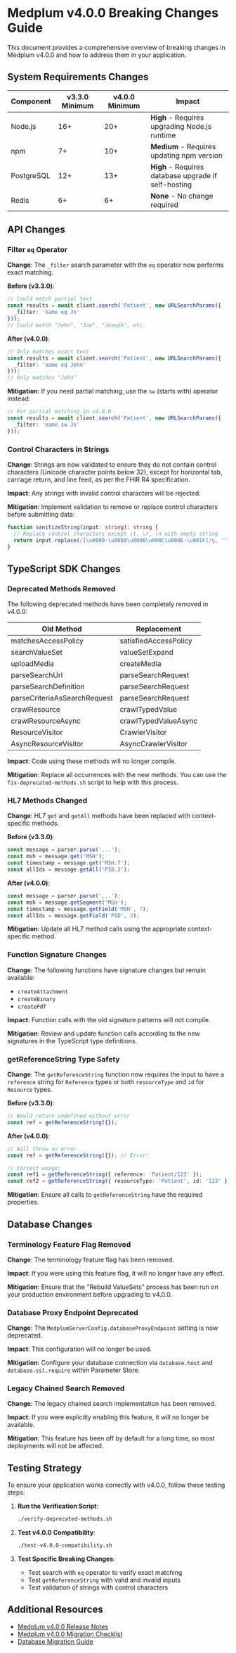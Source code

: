 # Medplum v4.0.0 Breaking Changes Guide

This document provides a comprehensive overview of breaking changes in Medplum v4.0.0 and how to address them in your application.

## System Requirements Changes

| Component | v3.3.0 Minimum | v4.0.0 Minimum | Impact |
|-----------|----------------|----------------|--------|
| Node.js | 16+ | 20+ | **High** - Requires upgrading Node.js runtime |
| npm | 7+ | 10+ | **Medium** - Requires updating npm version |
| PostgreSQL | 12+ | 13+ | **High** - Requires database upgrade if self-hosting |
| Redis | 6+ | 6+ | **None** - No change required |

## API Changes

### Filter `eq` Operator

**Change**: The `_filter` search parameter with the `eq` operator now performs exact matching.

**Before (v3.3.0)**:
```typescript
// Could match partial text
const results = await client.search('Patient', new URLSearchParams({
  _filter: 'name eq Jo'
}));
// Could match "John", "Joe", "Joseph", etc.
```

**After (v4.0.0)**:
```typescript
// Only matches exact text
const results = await client.search('Patient', new URLSearchParams({
  _filter: 'name eq John'
}));
// Only matches "John"
```

**Mitigation**: If you need partial matching, use the `sw` (starts with) operator instead:

```typescript
// For partial matching in v4.0.0
const results = await client.search('Patient', new URLSearchParams({
  _filter: 'name sw Jo'
}));
```

### Control Characters in Strings

**Change**: Strings are now validated to ensure they do not contain control characters (Unicode character points below 32), except for horizontal tab, carriage return, and line feed, as per the FHIR R4 specification.

**Impact**: Any strings with invalid control characters will be rejected.

**Mitigation**: Implement validation to remove or replace control characters before submitting data:

```typescript
function sanitizeString(input: string): string {
  // Replace control characters except \t, \r, \n with empty string
  return input.replace(/[\u0000-\u0008\u000B\u000C\u000E-\u001F]/g, '');
}
```

## TypeScript SDK Changes

### Deprecated Methods Removed

The following deprecated methods have been completely removed in v4.0.0:

| Old Method | Replacement |
|------------|-------------|
| matchesAccessPolicy | satisfiedAccessPolicy |
| searchValueSet | valueSetExpand |
| uploadMedia | createMedia |
| parseSearchUrl | parseSearchRequest |
| parseSearchDefinition | parseSearchRequest |
| parseCriteriaAsSearchRequest | parseSearchRequest |
| crawlResource | crawlTypedValue |
| crawlResourceAsync | crawlTypedValueAsync |
| ResourceVisitor | CrawlerVisitor |
| AsyncResourceVisitor | AsyncCrawlerVisitor |

**Impact**: Code using these methods will no longer compile.

**Mitigation**: Replace all occurrences with the new methods. You can use the `fix-deprecated-methods.sh` script to help with this process.

### HL7 Methods Changed

**Change**: HL7 `get` and `getAll` methods have been replaced with context-specific methods.

**Before (v3.3.0)**:
```typescript
const message = parser.parse('...');
const msh = message.get('MSH');
const timestamp = message.get('MSH.7');
const allIds = message.getAll('PID.3');
```

**After (v4.0.0)**:
```typescript
const message = parser.parse('...');
const msh = message.getSegment('MSH');
const timestamp = message.getField('MSH', 7);
const allIds = message.getField('PID', 3);
```

**Mitigation**: Update all HL7 method calls using the appropriate context-specific method.

### Function Signature Changes

**Change**: The following functions have signature changes but remain available:

- `createAttachment`
- `createBinary`
- `createPdf`

**Impact**: Function calls with the old signature patterns will not compile.

**Mitigation**: Review and update function calls according to the new signatures in the TypeScript type definitions.

### getReferenceString Type Safety

**Change**: The `getReferenceString` function now requires the input to have a `reference` string for `Reference` types or both `resourceType` and `id` for `Resource` types.

**Before (v3.3.0)**:
```typescript
// Would return undefined without error
const ref = getReferenceString({});
```

**After (v4.0.0)**:
```typescript
// Will throw an error
const ref = getReferenceString({}); // Error!

// Correct usage:
const ref1 = getReferenceString({ reference: 'Patient/123' });
const ref2 = getReferenceString({ resourceType: 'Patient', id: '123' });
```

**Mitigation**: Ensure all calls to `getReferenceString` have the required properties.

## Database Changes

### Terminology Feature Flag Removed

**Change**: The terminology feature flag has been removed.

**Impact**: If you were using this feature flag, it will no longer have any effect.

**Mitigation**: Ensure that the "Rebuild ValueSets" process has been run on your production environment before upgrading to v4.0.0.

### Database Proxy Endpoint Deprecated

**Change**: The `MedplumServerConfig.databaseProxyEndpoint` setting is now deprecated.

**Impact**: This configuration will no longer be used.

**Mitigation**: Configure your database connection via `database.host` and `database.ssl.require` within Parameter Store.

### Legacy Chained Search Removed

**Change**: The legacy chained search implementation has been removed.

**Impact**: If you were explicitly enabling this feature, it will no longer be available.

**Mitigation**: This feature has been off by default for a long time, so most deployments will not be affected.

## Testing Strategy

To ensure your application works correctly with v4.0.0, follow these testing steps:

1. **Run the Verification Script**:
   ```bash
   ./verify-deprecated-methods.sh
   ```

2. **Test v4.0.0 Compatibility**:
   ```bash
   ./test-v4.0.0-compatibility.sh
   ```

3. **Test Specific Breaking Changes**:
   - Test search with `eq` operator to verify exact matching
   - Test `getReferenceString` with valid and invalid inputs
   - Test validation of strings with control characters

## Additional Resources

- [Medplum v4.0.0 Release Notes](https://www.medplum.com/blog/v4)
- [Medplum v4.0.0 Migration Checklist](./V4.0.0-MIGRATION-CHECKLIST.md)
- [Database Migration Guide](./DATABASE-MIGRATION-GUIDE.md) 